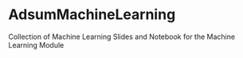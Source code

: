 # AdsumMachineLearning
Collection of Machine Learning Slides and Notebook for the Machine Learning Module

